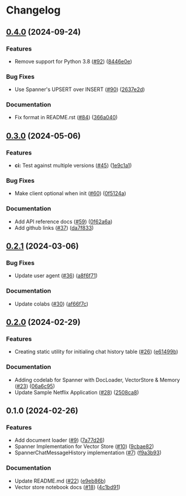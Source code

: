 # Changelog

## [0.4.0](https://github.com/googleapis/langchain-google-spanner-python/compare/v0.3.0...v0.4.0) (2024-09-24)


### Features

* Remove support for Python 3.8 ([#92](https://github.com/googleapis/langchain-google-spanner-python/issues/92)) ([8446e0e](https://github.com/googleapis/langchain-google-spanner-python/commit/8446e0e68b5a86d9ad96925908159aa4c5e9b484))


### Bug Fixes

* Use Spanner's UPSERT over INSERT ([#90](https://github.com/googleapis/langchain-google-spanner-python/issues/90)) ([2637e2d](https://github.com/googleapis/langchain-google-spanner-python/commit/2637e2de2ab75dfd51abff7cf0b0c5cd90e6cec9))


### Documentation

* Fix format in README.rst ([#84](https://github.com/googleapis/langchain-google-spanner-python/issues/84)) ([366a040](https://github.com/googleapis/langchain-google-spanner-python/commit/366a040828fdecc28217661955d9c6376808cc9c))

## [0.3.0](https://github.com/googleapis/langchain-google-spanner-python/compare/v0.2.1...v0.3.0) (2024-05-06)


### Features

* **ci:** Test against multiple versions ([#45](https://github.com/googleapis/langchain-google-spanner-python/issues/45)) ([1e9c1a1](https://github.com/googleapis/langchain-google-spanner-python/commit/1e9c1a1fcadc85f5f45837cdef1261c697cc89f7))


### Bug Fixes

* Make client optional when init ([#60](https://github.com/googleapis/langchain-google-spanner-python/issues/60)) ([0f5124a](https://github.com/googleapis/langchain-google-spanner-python/commit/0f5124a97b6d7c6fcba13bf22b4e01b41d62d347))


### Documentation

* Add API reference docs ([#59](https://github.com/googleapis/langchain-google-spanner-python/issues/59)) ([0f62a6a](https://github.com/googleapis/langchain-google-spanner-python/commit/0f62a6af8399349da06a366d8a29f792a7bcf049))
* Add github links ([#37](https://github.com/googleapis/langchain-google-spanner-python/issues/37)) ([da7f833](https://github.com/googleapis/langchain-google-spanner-python/commit/da7f833aec89f176379f18f16ef5bc069b5470e0))

## [0.2.1](https://github.com/googleapis/langchain-google-spanner-python/compare/v0.2.0...v0.2.1) (2024-03-06)


### Bug Fixes

* Update user agent ([#36](https://github.com/googleapis/langchain-google-spanner-python/issues/36)) ([a8f6f71](https://github.com/googleapis/langchain-google-spanner-python/commit/a8f6f71e9e2567f03d1428cf7c76304f4fa4aa8e))


### Documentation

* Update colabs ([#30](https://github.com/googleapis/langchain-google-spanner-python/issues/30)) ([af66f7c](https://github.com/googleapis/langchain-google-spanner-python/commit/af66f7c13b0e9a972718e57ce64ce73348035940))

## [0.2.0](https://github.com/googleapis/langchain-google-spanner-python/compare/v0.1.0...v0.2.0) (2024-02-29)


### Features

* Creating static utility for initialing chat history table ([#26](https://github.com/googleapis/langchain-google-spanner-python/issues/26)) ([e61499b](https://github.com/googleapis/langchain-google-spanner-python/commit/e61499b8146b2050e6ce7a59e8fc2d3496e77eff))


### Documentation

* Adding codelab for Spanner with DocLoader, VectorStore  & Memory ([#23](https://github.com/googleapis/langchain-google-spanner-python/issues/23)) ([06a6c95](https://github.com/googleapis/langchain-google-spanner-python/commit/06a6c95a01184e712ffda3a74fbe1cc22c495297))
* Update Sample Netflix Application ([#28](https://github.com/googleapis/langchain-google-spanner-python/issues/28)) ([2508ca8](https://github.com/googleapis/langchain-google-spanner-python/commit/2508ca8cb28e277fa538db842d9d35ed60b4db44))

## 0.1.0 (2024-02-26)


### Features

* Add document loader ([#9](https://github.com/googleapis/langchain-google-spanner-python/issues/9)) ([7a77d26](https://github.com/googleapis/langchain-google-spanner-python/commit/7a77d2616e2feacd7130852adb6e5d2aaab81da2))
* Spanner Implementation for Vector Store ([#10](https://github.com/googleapis/langchain-google-spanner-python/issues/10)) ([9cbae82](https://github.com/googleapis/langchain-google-spanner-python/commit/9cbae82b4c2093344071124b08f1a745a77580a7))
* SpannerChatMessageHistory implementation ([#7](https://github.com/googleapis/langchain-google-spanner-python/issues/7)) ([f9a3b93](https://github.com/googleapis/langchain-google-spanner-python/commit/f9a3b931dd61079ddb16f410ab2f9c47bde623ea))


### Documentation

* Update README.md ([#22](https://github.com/googleapis/langchain-google-spanner-python/issues/22)) ([e9eb86b](https://github.com/googleapis/langchain-google-spanner-python/commit/e9eb86babba490fd0dbb19e67ad50603d5959615))
* Vector store notebook docs ([#18](https://github.com/googleapis/langchain-google-spanner-python/issues/18)) ([4c1bd91](https://github.com/googleapis/langchain-google-spanner-python/commit/4c1bd917db03408058dd5169a8047990590cf43b))
